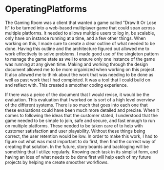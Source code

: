 # OperatingPlatforms

The Gaming Room was a client that wanted a game called "Draw It Or Lose It" to be turned into a web-based multiplayer game that could span across multiple platforms. It needed to allows multiple users to log in, be scalable, only have on instance running at a time, and a few other things. When working on this, I made sure to create a clear outline of what needed to be done. Having this outline and the architecture figured out allowed me to work effectively to solve problems. I made good use of the singleton pattern to manage the game state as well to ensure only one instance of the game was running at any given time. Making and working through the design document allowed me to be more orgainized when working on this project. It also allowed me to think about the work that was needing to be done as well as past work that I had completed. It was a tool that I could build on and reflect with. This created a smoother coding experience. 

If there was a peice of the document that I would revise, it would be the evaluation. This evaluation that I worked on is sort of a high level overview of the different systems. There is so much that goes into each one that these evaluations could have been much more detailed and precise. When it comes to following the ideas that the customer stated, I understood that the game needed to be simple to join, safe and secure, and fast enough to run on multiple platforms. These needed to be taken care of to help with customer satisfaction and user playability. Without these things being correct, the user retention would be low. In order to make this work, I had to figure out what was most important to do first, then find the correct way of creating that solution. In the future, story boards and backloging will be something that I utilize regularly. Knowing each task in its simplist form, and having an idea of what needs to be done first will help each of my future projects by helping me create smoother workflows. 

